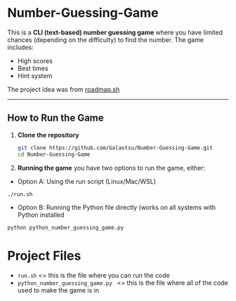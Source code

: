 # Number-Guessing-Game

This is a **CLI (text-based) number guessing game** where you have limited chances (depending on the difficulty) to find the number. The game includes:  

-  High scores  
-  Best times  
-  Hint system  

The project idea was from [roadmap.sh
](https://roadmap.sh/projects/number-guessing-game)

---

##  How to Run the Game

1. **Clone the repository**  
   ```bash
   git clone https://github.com/Galaxtsu/Number-Guessing-Game.git
   cd Number-Guessing-Game
   ```

2. **Running the game**
   you have two options to run the game, either:
- Option A: Using the run script (Linux/Mac/WSL)
```bash
./run.sh
```

- Option B: Running the Python file directly (works on all systems with Python installed  
```bash
python python_number_guessing_game.py
```


# Project Files

- `run.sh` <= this is the file where you can run the code
- `python_number_guessing_game.py ` <= this is the file where all of the code used to make the game is in
